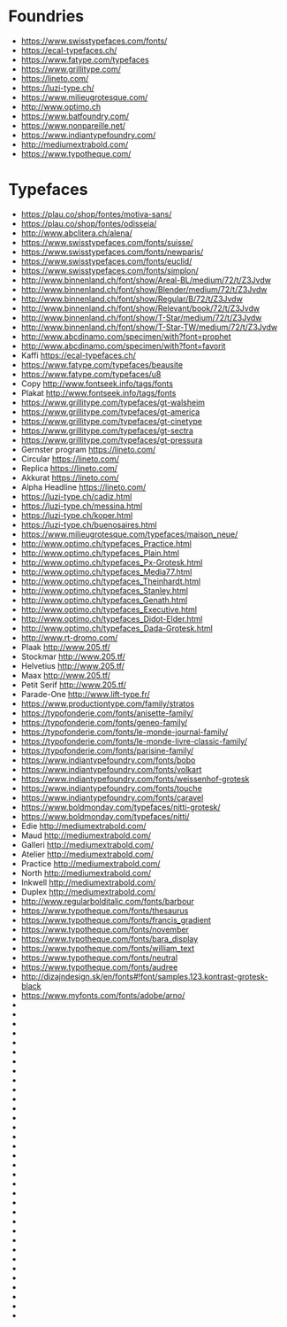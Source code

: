 # Foundries
* https://www.swisstypefaces.com/fonts/
* https://ecal-typefaces.ch/
* https://www.fatype.com/typefaces
* https://www.grillitype.com/
* https://lineto.com/
* https://luzi-type.ch/
* https://www.milieugrotesque.com/
* http://www.optimo.ch
* https://www.batfoundry.com/
* https://www.nonpareille.net/
* https://www.indiantypefoundry.com/
* http://mediumextrabold.com/
* https://www.typotheque.com/

# Typefaces
* https://plau.co/shop/fontes/motiva-sans/
* https://plau.co/shop/fontes/odisseia/
* http://www.abclitera.ch/alena/
* https://www.swisstypefaces.com/fonts/suisse/
* https://www.swisstypefaces.com/fonts/newparis/
* https://www.swisstypefaces.com/fonts/euclid/
* https://www.swisstypefaces.com/fonts/simplon/
* http://www.binnenland.ch/font/show/Areal-BL/medium/72/t/Z3Jvdw
* http://www.binnenland.ch/font/show/Blender/medium/72/t/Z3Jvdw
* http://www.binnenland.ch/font/show/Regular/B/72/t/Z3Jvdw
* http://www.binnenland.ch/font/show/Relevant/book/72/t/Z3Jvdw
* http://www.binnenland.ch/font/show/T-Star/medium/72/t/Z3Jvdw
* http://www.binnenland.ch/font/show/T-Star-TW/medium/72/t/Z3Jvdw
* http://www.abcdinamo.com/specimen/with?font=prophet
* http://www.abcdinamo.com/specimen/with?font=favorit
* Kaffi https://ecal-typefaces.ch/
* https://www.fatype.com/typefaces/beausite
* https://www.fatype.com/typefaces/u8
* Copy http://www.fontseek.info/tags/fonts
* Plakat http://www.fontseek.info/tags/fonts
* https://www.grillitype.com/typefaces/gt-walsheim
* https://www.grillitype.com/typefaces/gt-america
* https://www.grillitype.com/typefaces/gt-cinetype
* https://www.grillitype.com/typefaces/gt-sectra
* https://www.grillitype.com/typefaces/gt-pressura
* Gernster program https://lineto.com/
* Circular https://lineto.com/
* Replica https://lineto.com/
* Akkurat https://lineto.com/
* Alpha Headline https://lineto.com/
* https://luzi-type.ch/cadiz.html
* https://luzi-type.ch/messina.html
* https://luzi-type.ch/koper.html
* https://luzi-type.ch/buenosaires.html
* https://www.milieugrotesque.com/typefaces/maison_neue/
* http://www.optimo.ch/typefaces_Practice.html
* http://www.optimo.ch/typefaces_Plain.html
* http://www.optimo.ch/typefaces_Px-Grotesk.html
* http://www.optimo.ch/typefaces_Media77.html
* http://www.optimo.ch/typefaces_Theinhardt.html
* http://www.optimo.ch/typefaces_Stanley.html
* http://www.optimo.ch/typefaces_Genath.html
* http://www.optimo.ch/typefaces_Executive.html
* http://www.optimo.ch/typefaces_Didot-Elder.html
* http://www.optimo.ch/typefaces_Dada-Grotesk.html
* http://www.rt-dromo.com/
* Plaak http://www.205.tf/
* Stockmar http://www.205.tf/
* Helvetius http://www.205.tf/
* Maax http://www.205.tf/
* Petit Serif http://www.205.tf/
* Parade-One http://www.lift-type.fr/
* https://www.productiontype.com/family/stratos
* https://typofonderie.com/fonts/anisette-family/
* https://typofonderie.com/fonts/geneo-family/
* https://typofonderie.com/fonts/le-monde-journal-family/
* https://typofonderie.com/fonts/le-monde-livre-classic-family/
* https://typofonderie.com/fonts/parisine-family/
* https://www.indiantypefoundry.com/fonts/bobo
* https://www.indiantypefoundry.com/fonts/volkart
* https://www.indiantypefoundry.com/fonts/weissenhof-grotesk
* https://www.indiantypefoundry.com/fonts/touche
* https://www.indiantypefoundry.com/fonts/caravel
* https://www.boldmonday.com/typefaces/nitti-grotesk/
* https://www.boldmonday.com/typefaces/nitti/
* Edie http://mediumextrabold.com/
* Maud http://mediumextrabold.com/
* Galleri http://mediumextrabold.com/
* Atelier http://mediumextrabold.com/
* Practice http://mediumextrabold.com/
* North http://mediumextrabold.com/
* Inkwell http://mediumextrabold.com/
* Duplex http://mediumextrabold.com/
* http://www.regularbolditalic.com/fonts/barbour
* https://www.typotheque.com/fonts/thesaurus
* https://www.typotheque.com/fonts/francis_gradient
* https://www.typotheque.com/fonts/november
* https://www.typotheque.com/fonts/bara_display
* https://www.typotheque.com/fonts/william_text
* https://www.typotheque.com/fonts/neutral
* https://www.typotheque.com/fonts/audree
* http://dizajndesign.sk/en/fonts#!font/samples.123.kontrast-grotesk-black
* https://www.myfonts.com/fonts/adobe/arno/
* 
* 
* 
* 
* 
* 
* 
* 
* 
* 
* 
* 
* 
* 
* 
* 
* 
* 
* 
* 
* 
* 
* 
* 
* 
* 
* 
* 
* 
* 
* 
* 
* 
* 

